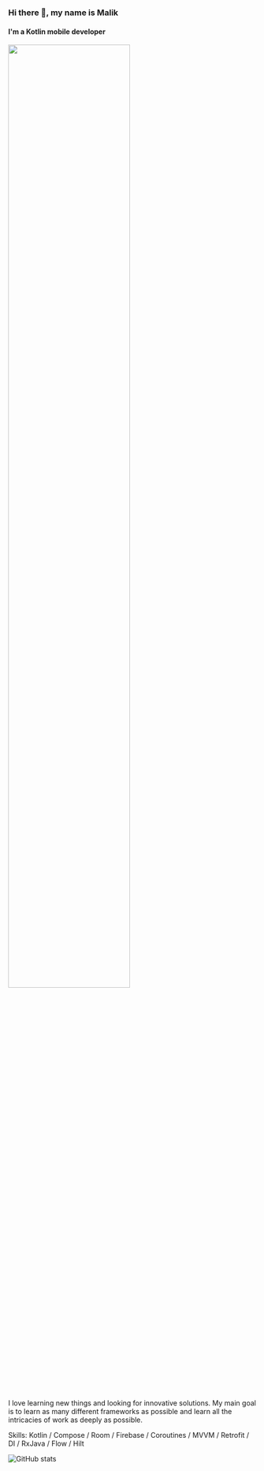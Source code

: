 ### Hi there 👋, my name is Malik

#### I'm a Kotlin mobile developer


<p align="left">
<img src="https://user-images.githubusercontent.com/52178347/159757452-57f857b0-0341-4bfc-bbba-0f5384c528ff.png" width="70%"/>
</p>

I love learning new things and looking for innovative solutions. My main goal is to learn as many different frameworks as possible and learn all the intricacies of work as deeply as possible. 

Skills: Kotlin / Compose / Room / Firebase / Coroutines / MVVM / Retrofit / DI / RxJava / Flow / Hilt

![GitHub stats](https://github-readme-stats.vercel.app/api?username=T8RIN&show_icons=true)









